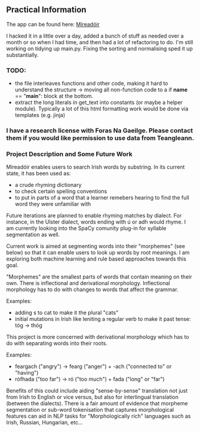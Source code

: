 ## Practical Information
The app can be found here: [Míreadóir](mireadoir.ie)

I hacked it in a little over a day, added a bunch of stuff as needed over a month or so when I had time, and then had a lot of refactoring to do. I'm still working on tidying up main.py. Fixing the sorting and normalising sped it up substantially. 

### TODO:
- the file interleaves functions and other code, making it hard to understand the structure -> moving all non-function code to a if __name__ == "__main__": block at the bottom.
- extract the long literals in get_text into constants (or maybe a helper module). Typically a lot of this html formatting work would be done via templates (e.g. jinja)

### I have a research license with Foras Na Gaeilge. Please contact them if you would like permission to use data from Teangleann. 

### Project Description and Some Future Work
Míreadóir enables users to search Irish words by substring. 
In its current state, it has been used as:
- a crude rhyming dictionary
- to check certain spelling conventions
- to put in parts of a word that a learner remebers hearing to find the full word they were unfamiliar with
  
Future iterations are planned to enable rhyming matches by dialect. For instance, in the Ulster dialect, words ending with ú or adh would rhyme. 
I am currently looking into the SpaCy comunity plug-in for syllable segmentation as well. 

Current work is aimed at segmenting words into their "morphemes" (see below) so that it can enable users to look up words by root meanings. 
I am exploring both machine learning and rule based approaches towards this goal. 

"Morphemes" are the smallest parts of words that contain meaning on their own. There is inflectional and derivational morphology. 
Inflectional morphology has to do with changes to words that affect the grammar. 

Examples: 
- adding s to cat to make it the plural "cats"
- initial mutations in Irish like leniting a regular verb to make it past tense: tóg -> thóg

This project is more concerned with derivational morphology which has to do with separating words into their roots.

Examples:
- feargach ("angry") -> fearg ("anger") + -ach ("connected to" or "having")
- rófhada ("too far") -> ró ("too much") + fada ("long" or "far")

Benefits of this could include aiding "sense-by-sense" translation not just from Irish to English or vice versus, but also for interlingual translation (between the dialects). 
There is a fair amount of evidence that morpheme segmentation or sub-word tokenisation that captures morphological features can aid in NLP tasks for "Morphologically rich" 
languages such as Irish, Russian, Hungarian, etc... 

